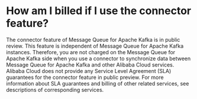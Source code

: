 # How am I billed if I use the connector feature?

The connector feature of Message Queue for Apache Kafka is in public review. This feature is independent of Message Queue for Apache Kafka instances. Therefore, you are not charged on the Message Queue for Apache Kafka side when you use a connector to synchronize data between Message Queue for Apache Kafka and other Alibaba Cloud services. Alibaba Cloud does not provide any Service Level Agreement \(SLA\) guarantees for the connector feature in public preview. For more information about SLA guarantees and billing of other related services, see descriptions of corresponding services.

